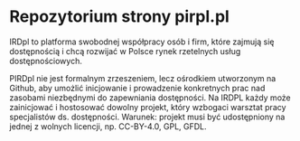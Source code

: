 # Repozytorium strony pirpl.pl 

IRDpl to platforma swobodnej współpracy osób i firm, które zajmują się dostępnością i chcą rozwijać w Polsce rynek rzetelnych usług dostępnościowych.

PIRDpl nie jest formalnym zrzeszeniem, lecz ośrodkiem utworzonym na Github, aby umożlić inicjowanie i prowadzenie konkretnych prac nad zasobami niezbędnymi do zapewniania dostępności. 
Na IRDPL każdy może zainicjować i hostosować dowolny projekt, który wzbogaci warsztat pracy specjalistów ds. dostępności. Warunek: projekt musi być udostępniony na jednej z wolnych licencji, np. CC-BY-4.0, GPL, GFDL.







